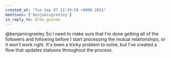 ```yaml
---
created_at: "Tue Sep 07 12:39:50 +0000 2021"
mentions: ['benjamingreeley']
in_reply_to: @leo_guinan
---
```


@benjamingreeley So I need to make sure that I'm done getting all of the followers and following before I start processing the mutual relationships, or it won't work right. It's been a tricky problem to solve,  but I've created a flow that updates statuses throughout the process.